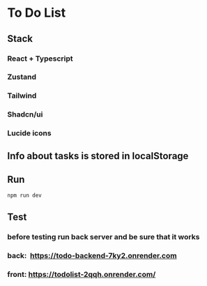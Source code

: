 # To Do List
## Stack
### React + Typescript
### Zustand
### Tailwind
### Shadcn/ui
### Lucide icons
## Info about tasks is stored in localStorage
## Run
`npm run dev`
## Test
### before testing run back server and be sure that it works
### back:  https://todo-backend-7ky2.onrender.com

### front: https://todolist-2qqh.onrender.com/

